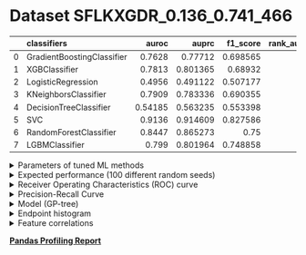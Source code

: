 # Dataset SFLKXGDR_0.136_0.741_466

|    | classifiers                |   auroc |    auprc |   f1_score |   rank_auroc |   rank_auprc |   rank_f1 |
|---:|:---------------------------|--------:|---------:|-----------:|-------------:|-------------:|----------:|
|  0 | GradientBoostingClassifier | 0.7628  | 0.77712  |   0.698565 |            6 |            6 |         4 |
|  1 | XGBClassifier              | 0.7813  | 0.801365 |   0.68932  |            5 |            4 |         6 |
|  2 | LogisticRegression         | 0.4956  | 0.491122 |   0.507177 |            8 |            8 |         8 |
|  3 | KNeighborsClassifier       | 0.7909  | 0.783336 |   0.690355 |            4 |            5 |         5 |
|  4 | DecisionTreeClassifier     | 0.54185 | 0.563235 |   0.553398 |            7 |            7 |         7 |
|  5 | SVC                        | 0.9136  | 0.914609 |   0.827586 |            1 |            1 |         1 |
|  6 | RandomForestClassifier     | 0.8447  | 0.865273 |   0.75     |            2 |            2 |         2 |
|  7 | LGBMClassifier             | 0.799   | 0.801964 |   0.748858 |            3 |            3 |         3 |


<details>
<summary>Parameters of tuned ML methods</summary>


```
GradientBoostingClassifier(ccp_alpha=0.0, criterion='friedman_mse', init=None,
                           learning_rate=0.5127685409487388, loss='deviance',
                           max_depth=9, max_features=None, max_leaf_nodes=None,
                           min_impurity_decrease=0.0, min_impurity_split=None,
                           min_samples_leaf=1, min_samples_split=2,
                           min_weight_fraction_leaf=0.0, n_estimators=100,
                           n_iter_no_change=18, presort='deprecated',
                           random_state=466, subsample=1.0, tol=1e-07,
                           validation_fraction=0.04, verbose=0,
                           warm_start=False)
XGBClassifier(alpha=6.309215587736547, base_score=0.5, booster='dart',
              colsample_bylevel=1, colsample_bynode=1, colsample_bytree=1,
              eta=0.2071864720084633, eval_metric='logloss', gamma=0.5,
              gpu_id=-1, importance_type='gain', interaction_constraints=None,
              learning_rate=0.207186475, max_delta_step=0, max_depth=6,
              min_child_weight=1, missing=nan, monotone_constraints=None,
              n_estimators=39, n_jobs=0, num_parallel_tree=1,
              objective='binary:logistic', random_state=466,
              reg_alpha=6.30921555, reg_lambda=1.4531785778660498e-05,
              scale_pos_weight=1, subsample=1, tree_method=None,
              validate_parameters=False, verbosity=None)
LogisticRegression(C=0.00016841124758275325, class_weight=None, dual=False,
                   fit_intercept=True, intercept_scaling=1, l1_ratio=None,
                   max_iter=100, multi_class='auto', n_jobs=None, penalty='l2',
                   random_state=466, solver='lbfgs', tol=0.0001, verbose=0,
                   warm_start=False)
KNeighborsClassifier(algorithm='auto', leaf_size=30, metric='euclidean',
                     metric_params=None, n_jobs=None, n_neighbors=34, p=3,
                     weights='distance')
DecisionTreeClassifier(ccp_alpha=0.0, class_weight=None, criterion='entropy',
                       max_depth=10, max_features=None, max_leaf_nodes=None,
                       min_impurity_decrease=0.0, min_impurity_split=None,
                       min_samples_leaf=11, min_samples_split=16,
                       min_weight_fraction_leaf=0.0, presort='deprecated',
                       random_state=466, splitter='best')
SVC(C=5.432907893494134, break_ties=False, cache_size=200, class_weight=None,
    coef0=9.8, decision_function_shape='ovr', degree=2, gamma='auto',
    kernel='poly', max_iter=-1, probability=True, random_state=466,
    shrinking=True, tol=7.885674696912461e-05, verbose=False)
RandomForestClassifier(bootstrap=True, ccp_alpha=0.0, class_weight=None,
                       criterion='gini', max_depth=10, max_features=None,
                       max_leaf_nodes=None, max_samples=None,
                       min_impurity_decrease=0.0, min_impurity_split=None,
                       min_samples_leaf=2, min_samples_split=9,
                       min_weight_fraction_leaf=0.0, n_estimators=84,
                       n_jobs=None, oob_score=False, random_state=466,
                       verbose=0, warm_start=False)
LGBMClassifier(boosting_type='gbdt', class_weight=None, colsample_bytree=1.0,
               importance_type='split', learning_rate=0.1, max_depth=7,
               metric='binary_logloss', min_child_samples=20,
               min_child_weight=0.001, min_split_gain=0.0, n_estimators=80,
               n_jobs=-1, num_leaves=249, objective='binary', random_state=466,
               reg_alpha=0.0, reg_lambda=0.0, silent=True, subsample=1.0,
               subsample_for_bin=200000, subsample_freq=0)
```

</details>

<details>
<summary>Expected performance (100 different random seeds)</summary>
<img src='SFLKXGDR_0.136_0.741_466-box.svg' width=40% />
</details>

<details>
<summary>Receiver Operating Characteristics (ROC) curve</summary>
<img src='SFLKXGDR_0.136_0.741_466-roc.svg' width=40% />
</details>

<details>
<summary>Precision-Recall Curve</summary>
<img src='SFLKXGDR_0.136_0.741_466-prc.svg' width=40% />
</details>

<details>
<summary>Model (GP-tree)</summary>
<img src='SFLKXGDR_0.136_0.741_466-model.svg' height=10% />
</details>

<details>
<summary>Endpoint histogram</summary>
<img src='SFLKXGDR_0.136_0.741_466-endpoint.svg' width=40% />
</details>

<details>
<summary>Feature correlations</summary>
<img src='SFLKXGDR_0.136_0.741_466-corr.svg' width=40% />
</details>

[**Pandas Profiling Report**](https://epistasislab.github.io/digen/docs/profile/SFLKXGDR_0.136_0.741_466.html)